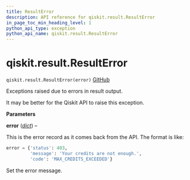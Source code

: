 ```yaml
---
title: ResultError
description: API reference for qiskit.result.ResultError
in_page_toc_min_heading_level: 1
python_api_type: exception
python_api_name: qiskit.result.ResultError
---
```


<span id="qiskit-result-resulterror" />

# qiskit.result.ResultError

<span id="qiskit.result.ResultError" />

`qiskit.result.ResultError(error)` [GitHub](https://github.com/qiskit/qiskit/tree/main/qiskit/result/exceptions.py "view source code")

Exceptions raised due to errors in result output.

It may be better for the Qiskit API to raise this exception.

**Parameters**

**error** ([*dict*](https://docs.python.org/3/library/stdtypes.html#dict "(in Python v3.12)")) –

This is the error record as it comes back from the API. The format is like:

```python
error = {'status': 403,
         'message': 'Your credits are not enough.',
         'code': 'MAX_CREDITS_EXCEEDED'}
```

Set the error message.

